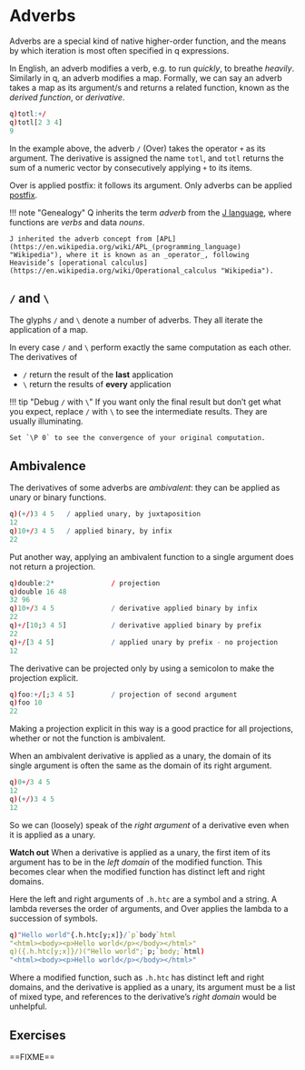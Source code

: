 # Adverbs


Adverbs are a special kind of native higher-order function, and the means by which iteration is most often specified in q expressions. 

In English, an adverb modifies a verb, e.g. to run _quickly_, to breathe _heavily_. Similarly in q, an adverb modifies a map. Formally, we can say an adverb takes a map as its argument/s and returns a related function, known as the _derived function_, or _derivative_. 
```q
q)totl:+/
q)totl[2 3 4]
9
```
In the example above, the adverb `/` (Over) takes the operator `+` as its argument. The derivative is assigned the name `totl`, and `totl` returns the sum of a numeric vector by consecutively applying `+` to its items. 

Over is applied postfix: it follows its argument. Only adverbs can be applied [postfix](functions/#postfix).  

!!! note "Genealogy"
    Q inherits the term _adverb_ from the [J language](jsoftware.com), where functions are _verbs_ and data _nouns_. 

    J inherited the adverb concept from [APL](https://en.wikipedia.org/wiki/APL_(programming_language) "Wikipedia"), where it is known as an _operator_, following Heaviside’s [operational calculus](https://en.wikipedia.org/wiki/Operational_calculus "Wikipedia"). 


## `/` and `\`

The glyphs `/` and `\` denote a number of adverbs. They all iterate the application of a map. 

In every case `/` and `\` perform exactly the same computation as each other. The derivatives of

-   `/` return the result of the **last** application
-   `\` return the results of **every** application

!!! tip "Debug `/` with `\`"
    If you want only the final result but don’t get what you expect, replace `/` with `\` to see the intermediate results. They are usually illuminating.

    Set `\P 0` to see the convergence of your original computation.


## Ambivalence

The derivatives of some adverbs are _ambivalent_: they can be applied as unary or binary functions.
```q
q)(+/)3 4 5   / applied unary, by juxtaposition
12
q)10+/3 4 5   / applied binary, by infix
22
```
Put another way, applying an ambivalent function to a single argument does not return a projection.
```q
q)double:2*              / projection
q)double 16 48
32 96
q)10+/3 4 5              / derivative applied binary by infix
22
q)+/[10;3 4 5]           / derivative applied binary by prefix
22
q)+/[3 4 5]              / applied unary by prefix - no projection
12
```
The derivative can be projected only by using a semicolon to make the projection explicit. 
```q
q)foo:+/[;3 4 5]         / projection of second argument
q)foo 10
22
```
Making a projection explicit in this way is a good practice for all projections, whether or not the function is ambivalent.

When an ambivalent derivative is applied as a unary, the domain of its single argument is often the same as the domain of its right argument.
```q
q)0+/3 4 5
12
q)(+/)3 4 5
12
```
So we can (loosely) speak of the _right argument_ of a derivative even when it is applied as a unary. 

**Watch out** When a derivative is applied as a unary, the first item of its argument has to be in the _left domain_ of the modified function. This becomes clear when the modified function has distinct left and right domains.

Here the left and right arguments of `.h.htc` are a symbol and a string. A lambda reverses the order of arguments, and Over applies the lambda to a succession of symbols. 
```q
q)"Hello world"{.h.htc[y;x]}/`p`body`html
"<html><body><p>Hello world</p></body></html>"
q)({.h.htc[y;x]}/)("Hello world";`p;`body;`html)
"<html><body><p>Hello world</p></body></html>"
```
Where a modified function, such as `.h.htc` has distinct left and right domains, and the derivative is applied as a unary, its argument must be a list of mixed type, and references to the derivative’s _right domain_ would be unhelpful.


## Exercises

==FIXME==